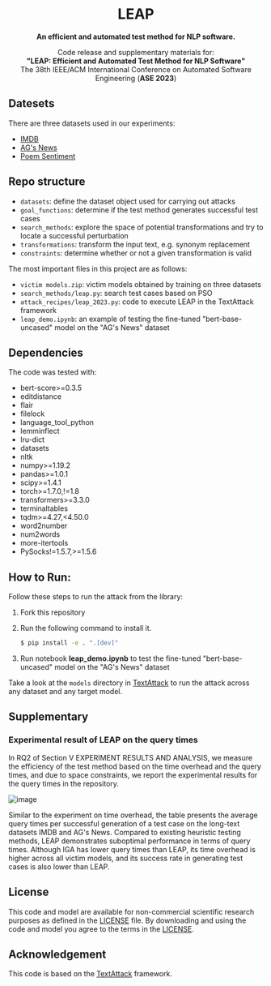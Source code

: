 <h1 align="center">LEAP</h1>


<p align="center">
<b>
An efficient and automated test method for NLP software.</b>

<p align="center">
Code release and supplementary materials for:</br>
  <b>"LEAP: Efficient and Automated Test Method for NLP Software"</b></br>
      The 38th IEEE/ACM International Conference on Automated Software Engineering (<b>ASE 2023</b>)
      <br />
</p>

## Datesets
There are three datasets used in our experiments:

- [IMDB](https://s3.amazonaws.com/fast-ai-nlp/imdb.tgz)
- [AG's News](https://s3.amazonaws.com/fast-ai-nlp/ag_news_csv.tgz)
- [Poem Sentiment](https://github.com/google-research-datasets/poem-sentiment)

## Repo structure
- `datasets`: define the dataset object used for carrying out attacks
- `goal_functions`: determine if the test method generates successful test cases
- `search_methods`: explore the space of potential transformations and try to locate a successful perturbation
- `transformations`: transform the input text, e.g. synonym replacement
- `constraints`: determine whether or not a given transformation is valid

The most important files in this project are as follows:
- `victim models.zip`: victim models obtained by training on three datasets
- `search_methods/leap.py`: search test cases based on PSO
- `attack_recipes/leap_2023.py`: code to execute LEAP in the TextAttack framework
- `leap_demo.ipynb`: an example of testing the fine-tuned "bert-base-uncased" model on the "AG's News" dataset


## Dependencies
The code was tested with:

- bert-score>=0.3.5
- editdistance
- flair
- filelock
- language_tool_python
- lemminflect
- lru-dict
- datasets
- nltk
- numpy>=1.19.2
- pandas>=1.0.1
- scipy>=1.4.1
- torch>=1.7.0,!=1.8
- transformers>=3.3.0
- terminaltables
- tqdm>=4.27,<4.50.0
- word2number
- num2words
- more-itertools
- PySocks!=1.5.7,>=1.5.6

## How to Run:
Follow these steps to run the attack from the library:

1. Fork this repository

2. Run the following command to install it.

   ```bash
   $ pip install -e . ".[dev]"
   
3. Run notebook **leap_demo.ipynb** to test the fine-tuned "bert-base-uncased" model on the "AG's News" dataset

Take a look at the `models` directory in [TextAttack](https://github.com/RishabhMaheshwary/TextAttack/tree/hard_label_attack) to run the attack across any dataset and any target model.


## Supplementary
### Experimental result of LEAP on the query times
In RQ2 of Section V EXPERIMENT RESULTS AND ANALYSIS, we measure the efficiency of the test method based on the time overhead and the query times, and due to space constraints, we report the experimental results for the query times in the repository.


![image](https://github.com/lumos-xiao/LEAP/blob/main/query-time.png)

Similar to the experiment on time overhead, the table presents the average query times per successful generation of a test case on the long-text datasets IMDB and AG's News. Compared to existing heuristic testing methods, LEAP demonstrates suboptimal performance in terms of query times. Although IGA has lower query times than LEAP, its time overhead is higher across all victim models, and its success rate in generating test cases is also lower than LEAP.



## License
This code and model are available for non-commercial scientific research purposes as defined in the [LICENSE](LICENSE) file. By downloading and using the code and model you agree to the terms in the [LICENSE](LICENSE).


## Acknowledgement

This code is based on the [TextAttack](https://github.com/QData/TextAttack) framework.
